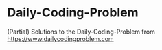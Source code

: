 # Daily-Coding-Problem
(Partial) Solutions to the Daily-Coding-Problem from https://www.dailycodingproblem.com

